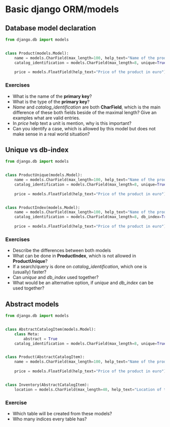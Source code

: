 # Basic django ORM/models

## Database model declaration
```python
from django.db import models


class Product(models.Model):
    name = models.CharField(max_length=100, help_text="Name of the product")
    catalog_identification = models.CharField(max_length=8, unique=True, help_text="Unique identification in the catalog")
    
    price = models.FloatField(help_text="Price of the product in euro")
```

### Exercises

* What is the name of the **primary key**?
* What is the type of the **primary key**?
* *Name* and *catalog_identification* are both **CharField**, which is the main difference of these both fields beside of the maximal length? Give an examples what are valid entries.
* In *price* help text a unit is mention, why is this important?
* Can you identify a case, which is allowed by this model but does not make sense in a real world situation?


## Unique vs db-index

```python
from django.db import models


class ProductUnique(models.Model):
    name = models.CharField(max_length=100, help_text="Name of the product")
    catalog_identification = models.CharField(max_length=8, unique=True, help_text="Unique identification in the catalog")
    
    price = models.FloatField(help_text="Price of the product in euro")


class ProductIndex(models.Model):
    name = models.CharField(max_length=100, help_text="Name of the product")
    catalog_identification = models.CharField(max_length=8, db_index=True, help_text="Unique identification in the catalog")
    
    price = models.FloatField(help_text="Price of the product in euro")
```

### Exercises
* Describe the differences between both models
* What can be done in **ProductIndex**, which is not allowed in **ProductUnique**?
* If a search/query is done on *catalog_identification*, which one is (usually) faster?
* Can *unique* and *db_index* used together? 
* What would be an alternative option, if *unique* and *db_index* can be used together?
## Abstract models

```python
from django.db import models


class AbstractCatalogItem(models.Model):
    class Meta:
        abstract = True
    catalog_identification = models.CharField(max_length=8, unique=True, help_text="Unique identification in the catalog")


class Product(AbstractCatalogItem):
    name = models.CharField(max_length=100, help_text="Name of the product")
    
    price = models.FloatField(help_text="Price of the product in euro")


class Inventory(AbstractCatalogItem):
    location = models.CharField(max_length=40, help_text="Location of the inventory item")
```

### Exercise

* Which table will be created from these models?
* Who many indices every table has?